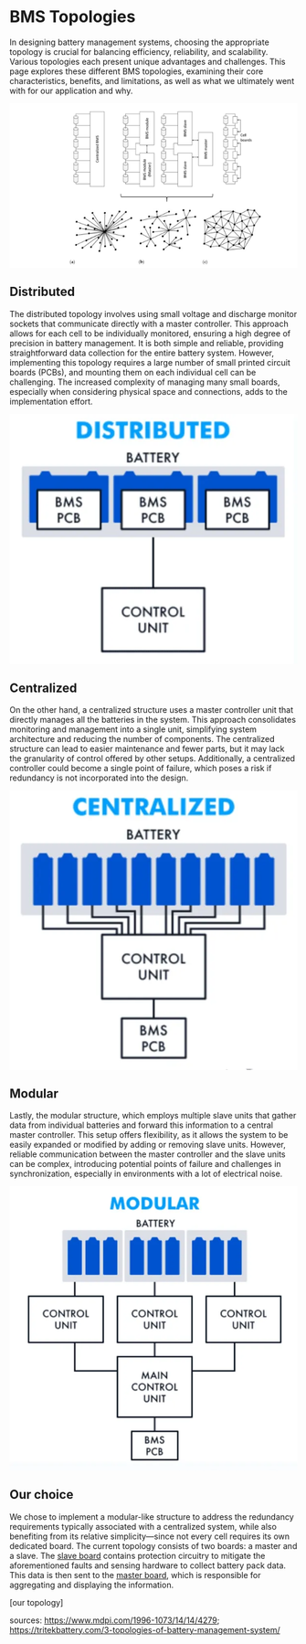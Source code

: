 # BMS Topologies 
In designing battery management systems, choosing the appropriate topology is crucial for balancing efficiency, reliability, and scalability. Various topologies each present unique advantages and challenges. This page explores these different BMS topologies, examining their core characteristics, benefits, and limitations, as well as what we ultimately went with for our application and why. 

<div style="display: flex; justify-content: center; align-items: center;">
    <img src="/assets/img/BMS/alltop.PNG" alt="All topologies" style = "width = 90%; height = auto;">
</div>


## Distributed 
The distributed topology involves using small voltage and discharge monitor sockets that communicate directly with a master controller. This approach allows for each cell to be individually monitored, ensuring a high degree of precision in battery management. It is both simple and reliable, providing straightforward data collection for the entire battery system. However, implementing this topology requires a large number of small printed circuit boards (PCBs), and mounting them on each individual cell can be challenging. The increased complexity of managing many small boards, especially when considering physical space and connections, adds to the implementation effort.

<div style="display: flex; justify-content: center; align-items: center;">
    <img src="/assets/img/BMS/Distributed-BMS.webp" alt="Distributed topology" style = "width = 90%; height = auto;">
</div>

## Centralized
On the other hand, a centralized structure uses a master controller unit that directly manages all the batteries in the system. This approach consolidates monitoring and management into a single unit, simplifying system architecture and reducing the number of components. The centralized structure can lead to easier maintenance and fewer parts, but it may lack the granularity of control offered by other setups. Additionally, a centralized controller could become a single point of failure, which poses a risk if redundancy is not incorporated into the design.

<div style="display: flex; justify-content: center; align-items: center;">
    <img src="/assets/img/BMS/Centralized-BMS.webp" alt="centralized topology" style = "width = 90%; height = auto;">
</div>

## Modular
Lastly, the modular structure, which employs multiple slave units that gather data from individual batteries and forward this information to a central master controller. This setup offers flexibility, as it allows the system to be easily expanded or modified by adding or removing slave units. However, reliable communication between the master controller and the slave units can be complex, introducing potential points of failure and challenges in synchronization, especially in environments with a lot of electrical noise. 

<div style="display: flex; justify-content: center; align-items: center;">
    <img src="/assets/img/BMS/Modular-BMS.webp" alt="modular topology" style = "width = 90%; height = auto;">
</div>

## Our choice
We chose to implement a modular-like structure to address the redundancy requirements typically associated with a centralized system, while also benefiting from its relative simplicity—since not every cell requires its own dedicated board. The current topology consists of two boards: a master and a slave. The [slave board](/projects/BMSfeatures/Slave.md) contains protection circuitry to mitigate the aforementioned faults and sensing hardware to collect battery pack data. This data is then sent to the [master board](/projects/BMSfeatures/Master.md), which is responsible for aggregating and displaying the information.

[our topology]

sources: https://www.mdpi.com/1996-1073/14/14/4279; https://tritekbattery.com/3-topologies-of-battery-management-system/